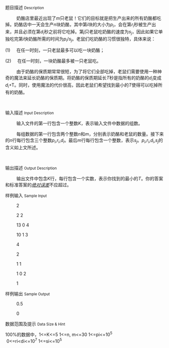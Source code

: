 <div class="panel panel-default">
<div class="area-title">
<span>
题目描述
<small>Description</small>
</span></div>
<div class="panel-body">

<p>         奶酪店里最近出现了<em>m</em>只老鼠！它们的目标就是把生产出来的所有奶酪都吃掉。奶酪店中一天会生产<em>n</em>块奶酪，其中第<em>i</em>块的大小为<em>p<sub>i</sub></em>，会在第<em>r<sub>i</sub></em>秒被生产出来，并且必须在第<em>d<sub>i</sub></em>秒之前将它吃掉。第<em>j</em>只老鼠吃奶酪的速度为<em>s<sub>j</sub></em>，因此如果它单独吃完第<em>i</em>快奶酪所需的时间为<em>p<sub>i</sub></em>/<em>s<sub>j</sub></em>。老鼠们吃奶酪的习惯很独特，具体来说：</p>
<p>(1)     在任一时刻，一只老鼠最多可以吃一块奶酪；</p>
<p>(2)     在任一时刻，一块奶酪最多被一只老鼠吃。</p>
<p>         由于奶酪的保质期常常很短，为了将它们全部吃掉，老鼠们需要使用一种神奇的魔法来延长奶酪的保质期。将奶酪的保质期延长<em>T</em>秒是指所有的奶酪的<em>d<sub>i</sub></em>变成<em>d<sub>i</sub></em>+T。同时，使用魔法的代价很高，因此老鼠们希望找到最小的<em>T</em>使得可以吃掉所有的奶酪。</p>
<p> </p>

</div>
</div>

<div class="panel panel-default">
<div class="area-title">
<span>
输入描述
<small>Input Description</small>
</span></div>
<div class="panel-body">
<p>         输入文件的第一行包含一个整数<em>K</em>，表示输入文件中数据的组数。</p>
<p>         每组数据的第一行包含两个整数<em>n</em>和<em>m</em>，分别表示奶酪和老鼠的数量。接下来的<em>n</em>行每行包含三个整数<em>p<sub>i</sub></em>,<em>r<sub>i</sub></em>,<em>d<sub>i</sub></em>。最后<em>m</em>行每行包含一个整数，表示<em>s<sub>j</sub></em>。<em>p<sub>i</sub></em>,<em>r<sub>i</sub></em>,<em>d<sub>i</sub></em>,<em>s<sub>j</sub></em>的含义如上文所述。</p>
<p> </p>

</div>
</div>
<div  class="panel panel-default">
<div class="area-title">
<span>
输出描述
<small>Output Description</small>
</span></div>
<div class="panel-body">

<p>&nbsp; &nbsp; &nbsp; &nbsp; &nbsp;输出文件中包含<em>K</em>行，每行包含一个实数，表示你找到的最小的<em>T</em>。你的答案和标准答案的<em><span style="text-decoration: underline;">绝对误差</span></em>不应超过。</p>

</div>
</div>


<div class="panel panel-default">
<div class="area-title">
<span>
样例输入
<small>Sample Input</small>
</span></div>
<div class="panel-body">
<p>         2</p>
<p>         2 2</p>
<p>         13 0 4</p>
<p>         10 1 3</p>
<p>         4</p>
<p>         2</p>
<p>         1 1</p>
<p>         1 0 2</p>
<p>         1</p>

</div>
</div>

<div class="panel panel-default">
<div class="area-title">
<span>
样例输出
<small>Sample Output</small>
</span></div>
<div class="panel-body">
<p>         0.5</p>
<p>         0</p>

</div>
</div>

<div class="panel panel-default">
<div class="area-title">
<span>
数据范围及提示
<small>Data Size & Hint</small>
</span></div>
<div class="panel-body">
<p><span style="">100%的数据中，1&lt;=K&lt;=5 1&lt;=n, m&lt;=30 1&lt;=pi&lt;=10<sup>5 </sup> 0&lt;=ri&lt;di&lt;=10<sup>7</sup> 1&lt;=si&lt;=10<sup>5</sup></span></p>
</div>
</div>